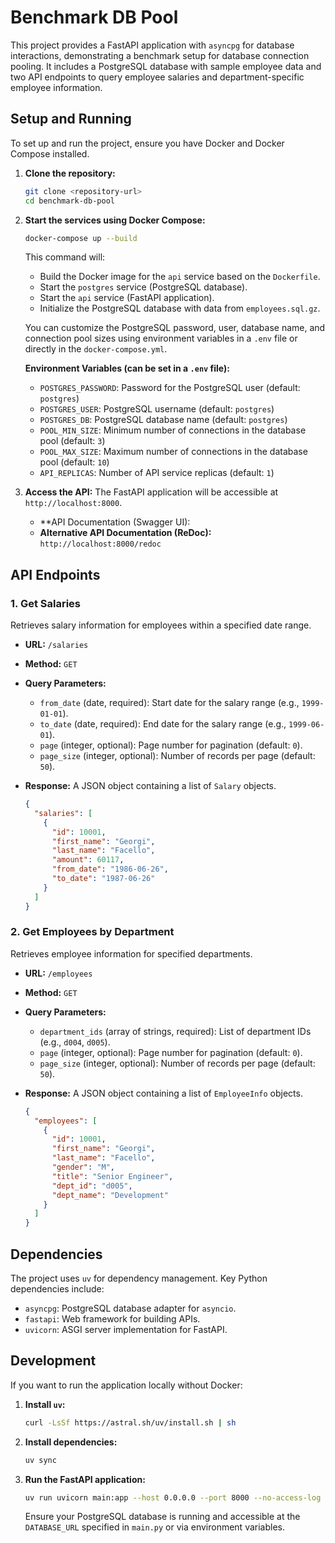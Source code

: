 # Benchmark DB Pool

This project provides a FastAPI application with `asyncpg` for database interactions, demonstrating a benchmark setup for database connection pooling. It includes a PostgreSQL database with sample employee data and two API endpoints to query employee salaries and department-specific employee information.

## Setup and Running

To set up and run the project, ensure you have Docker and Docker Compose installed.

1.  **Clone the repository:**
    ```bash
    git clone <repository-url>
    cd benchmark-db-pool
    ```

2.  **Start the services using Docker Compose:**
    ```bash
    docker-compose up --build
    ```
    This command will:
    - Build the Docker image for the `api` service based on the `Dockerfile`.
    - Start the `postgres` service (PostgreSQL database).
    - Start the `api` service (FastAPI application).
    - Initialize the PostgreSQL database with data from `employees.sql.gz`.

    You can customize the PostgreSQL password, user, database name, and connection pool sizes using environment variables in a `.env` file or directly in the `docker-compose.yml`.

    **Environment Variables (can be set in a `.env` file):**
    - `POSTGRES_PASSWORD`: Password for the PostgreSQL user (default: `postgres`)
    - `POSTGRES_USER`: PostgreSQL username (default: `postgres`)
    - `POSTGRES_DB`: PostgreSQL database name (default: `postgres`)
    - `POOL_MIN_SIZE`: Minimum number of connections in the database pool (default: `3`)
    - `POOL_MAX_SIZE`: Maximum number of connections in the database pool (default: `10`)
    - `API_REPLICAS`: Number of API service replicas (default: `1`)

3.  **Access the API:**
    The FastAPI application will be accessible at `http://localhost:8000`.

    - **API Documentation (Swagger UI):
    - **Alternative API Documentation (ReDoc):** `http://localhost:8000/redoc`

## API Endpoints

### 1. Get Salaries

Retrieves salary information for employees within a specified date range.

-   **URL:** `/salaries`
-   **Method:** `GET`
-   **Query Parameters:**
    -   `from_date` (date, required): Start date for the salary range (e.g., `1999-01-01`).
    -   `to_date` (date, required): End date for the salary range (e.g., `1999-06-01`).
    -   `page` (integer, optional): Page number for pagination (default: `0`).
    -   `page_size` (integer, optional): Number of records per page (default: `50`).
-   **Response:** A JSON object containing a list of `Salary` objects.

    ```json
    {
      "salaries": [
        {
          "id": 10001,
          "first_name": "Georgi",
          "last_name": "Facello",
          "amount": 60117,
          "from_date": "1986-06-26",
          "to_date": "1987-06-26"
        }
      ]
    }
    ```

### 2. Get Employees by Department

Retrieves employee information for specified departments.

-   **URL:** `/employees`
-   **Method:** `GET`
-   **Query Parameters:**
    -   `department_ids` (array of strings, required): List of department IDs (e.g., `d004`, `d005`).
    -   `page` (integer, optional): Page number for pagination (default: `0`).
    -   `page_size` (integer, optional): Number of records per page (default: `50`).
-   **Response:** A JSON object containing a list of `EmployeeInfo` objects.

    ```json
    {
      "employees": [
        {
          "id": 10001,
          "first_name": "Georgi",
          "last_name": "Facello",
          "gender": "M",
          "title": "Senior Engineer",
          "dept_id": "d005",
          "dept_name": "Development"
        }
      ]
    }
    ```

## Dependencies

The project uses `uv` for dependency management. Key Python dependencies include:

-   `asyncpg`: PostgreSQL database adapter for `asyncio`.
-   `fastapi`: Web framework for building APIs.
-   `uvicorn`: ASGI server implementation for FastAPI.

## Development

If you want to run the application locally without Docker:

1.  **Install `uv`:**
    ```bash
    curl -LsSf https://astral.sh/uv/install.sh | sh
    ```

2.  **Install dependencies:**
    ```bash
    uv sync
    ```

3.  **Run the FastAPI application:**
    ```bash
    uv run uvicorn main:app --host 0.0.0.0 --port 8000 --no-access-log
    ```
    Ensure your PostgreSQL database is running and accessible at the `DATABASE_URL` specified in `main.py` or via environment variables.
